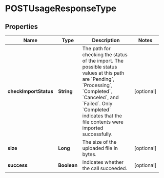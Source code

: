 

# POSTUsageResponseType


## Properties

| Name | Type | Description | Notes |
|------------ | ------------- | ------------- | -------------|
|**checkImportStatus** | **String** | The path for checking the status of the import.  The possible status values at this path are &#x60;Pending&#x60;, &#x60;Processing&#x60;, &#x60;Completed&#x60;, &#x60;Canceled&#x60;, and &#x60;Failed&#x60;. Only &#x60;Completed&#x60; indicates that the file contents were imported successfully.  |  [optional] |
|**size** | **Long** | The size of the uploaded file in bytes.  |  [optional] |
|**success** | **Boolean** | Indicates whether the call succeeded.  |  [optional] |



